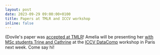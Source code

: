 ```yaml
---
layout: post
date: 2023-09-29 09:00:00+0100
title: Papers at TMLR and ICCV workshop
inline: false
---
```


(Dovile's paper was [accepted at TMLR](https://openreview.net/pdf?id=ScrEUZLxPr)! Amelia will be presenting her [with MSc students Trine and Cathrine](https://arxiv.org/abs/2309.02244) at the [ICCV DataComp](https://eventsignup.ku.dk/health-data-science-day-2023/conference) workshop in Paris next week. Come say hi! 
